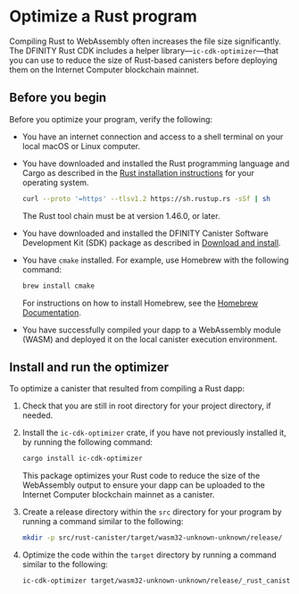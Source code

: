 # Optimize a Rust program

Compiling Rust to WebAssembly often increases the file size significantly. The DFINITY Rust CDK includes a helper library—`ic-cdk-optimizer`—that you can use to reduce the size of Rust-based canisters before deploying them on the Internet Computer blockchain mainnet.

## Before you begin

Before you optimize your program, verify the following:

-   You have an internet connection and access to a shell terminal on your local macOS or Linux computer.

-   You have downloaded and installed the Rust programming language and Cargo as described in the [Rust installation instructions](https://doc.rust-lang.org/book/ch01-01-installation.html) for your operating system.

    ``` bash
    curl --proto '=https' --tlsv1.2 https://sh.rustup.rs -sSf | sh
    ```

    The Rust tool chain must be at version 1.46.0, or later.

-   You have downloaded and installed the DFINITY Canister Software Development Kit (SDK) package as described in [Download and install](../../../quickstart/hello10mins.md).

-   You have `cmake` installed. For example, use Homebrew with the following command:

    ``` bash
    brew install cmake
    ```

    For instructions on how to install Homebrew, see the [Homebrew Documentation](https://docs.brew.sh/Installation).

-   You have successfully compiled your dapp to a WebAssembly module (WASM) and deployed it on the local canister execution environment.

## Install and run the optimizer

To optimize a canister that resulted from compiling a Rust dapp:

1.  Check that you are still in root directory for your project directory, if needed.

2.  Install the `ic-cdk-optimizer` crate, if you have not previously installed it, by running the following command:

    ``` bash
    cargo install ic-cdk-optimizer
    ```

    This package optimizes your Rust code to reduce the size of the WebAssembly output to ensure your dapp can be uploaded to the Internet Computer blockchain mainnet as a canister.

3.  Create a release directory within the `src` directory for your program by running a command similar to the following:

    ``` bash
    mkdir -p src/rust-canister/target/wasm32-unknown-unknown/release/
    ```

4.  Optimize the code within the `target` directory by running a command similar to the following:

    ``` bash
    ic-cdk-optimizer target/wasm32-unknown-unknown/release/_rust_canister_.wasm -o target/wasm32-unknown-unknown/release/_rust_canister_-opt.wasm
    ```
